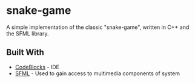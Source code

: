 # snake-game
A simple implementation of the classic "snake-game", written in C++ and the SFML library.
## Built With
* [CodeBlocks](http://www.codeblocks.org/) - IDE
* [SFML](https://www.sfml-dev.org/) - Used to gain access to multimedia components of system 
